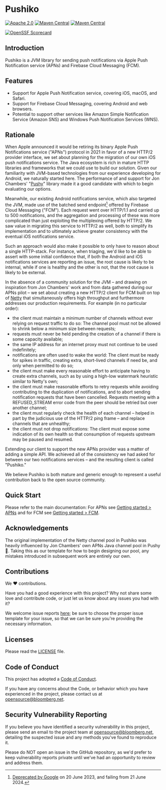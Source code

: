 # Pushiko

[![Apache 2.0](https://img.shields.io/badge/license-Apache%202-blue.svg)](LICENSE)
[![Maven Central](https://img.shields.io/maven-central/v/com.bloomberg.pushiko/pushiko-apns.svg?labelColor=007AFF)](https://search.maven.org/artifact/com.bloomberg.pushiko/pushiko-apns)
[![Maven Central](https://img.shields.io/maven-central/v/com.bloomberg.pushiko/pushiko-fcm.svg?labelColor=A4C639)](https://search.maven.org/artifact/com.bloomberg.pushiko/pushiko-fcm)

[![OpenSSF Scorecard](https://api.scorecard.dev/projects/github.com/bloomberg/pushiko/badge)](https://securityscorecards.dev/viewer/?uri=github.com/bloomberg/pushiko)

## Introduction

Pushiko is a JVM library for sending push notifications via Apple Push Notification service (APNs) and Firebase Cloud Messaging (FCM).

## Features

* Support for Apple Push Notification service, covering iOS, macOS, and Safari.
* Support for Firebase Cloud Messaging, covering Android and web browsers.
* Potential to support other services like Amazon Simple Notification Service (Amazon SNS) and Windows Push Notification Services (WNS).

## Rationale

When Apple announced it would be retiring its binary Apple Push Notifications service ("APNs") protocol in 2021 in favor of a new HTTP/2 provider interface, we set about planning for the migration of our own iOS push notifications service. The Java ecosystem is rich in mature HTTP libraries and frameworks that we could use to build our solution. Given our familiarity with JVM-based technologies from our experience developing for Android, we naturally started here. The performance of and support for Jon Chambers' "[Pushy](https://pushy-apns.org/)" library made it a good candidate with which to begin evaluating our options.

Meanwhile, our existing Android notifications service, which also targeted the JVM, made use of the batched send endpoint[^1] offered by Firebase Cloud Messaging ("FCM"). Each request went over HTTP/1.1 and carried up to 500 notifications, and the aggregation and processing of these was more complicated than just exploiting the multiplexing offered by HTTP/2. We saw value in migrating this service to HTTP/2 as well, both to simplify its implementation and to ultimately achieve greater consistency with the eventual iOS notifications service.

Such an approach would also make it possible to only have to reason about a single HTTP-stack. For instance, when triaging, we'd like to be able to assert with some initial confidence that, if both the Android and iOS notifications services are reporting an issue, the root cause is likely to be internal, while if one is healthy and the other is not, that the root cause is likely to be external.

In the absence of a community solution for the JVM – and drawing on inspiration from Jon Chambers' work and from data gathered during our APNs pilot – we set about creating a new HTTP/2 client for FCM built on top of [Netty](https://netty.io/) that simultaneously offers high throughput and furthermore addresses our production requirements. For example (in no particular order):

* the client must maintain a minimum number of channels without ever relying on request traffic to do so: The channel pool must not be allowed to shrink below a minimum size between requests;
* requests must never be held pending the creation of a channel if there is some capacity available;
* the same IP address for an internet proxy must not continue to be used indefinitely;
* notifications are often used to wake the world: The client must be ready for spikes in traffic, creating extra, short-lived channels if need be, and only when permitted to do so;
* the client must make every reasonable effort to anticipate having to create extra channels, such as by using a high-low watermark heuristic similar to Netty's own;
* the client must make reasonable efforts to retry requests while avoiding contributing to the duplication of notifications, and to abort sending notification requests that have been cancelled. Requests meeting with a REFUSED_STREAM error code from the peer should be retried but over another channel;
* the client must regularly check the health of each channel – helped in part by the judicious use of the HTTP/2 ping frame – and replace channels that are unhealthy;
* the client must not drop notifications: The client must expose some indication of its own health so that consumption of requests upstream may be paused and resumed.

Extending our client to support the new APNs provider was a matter of adding a simple API. We achieved all of the consistency we had asked for between our two notifications services – and the resulting client is called "Pushiko."

We believe Pushiko is both mature and generic enough to represent a useful contribution back to the open source community.

[^1]: [Deprecated by Google](https://firebase.google.com/support/faq#fcm-23-deprecation) on 20 June 2023, and failing from 21 June 2024.

## Quick Start

Please refer to the main documentation: For APNs see [Getting started > APNs](https://bloomberg.github.io/pushiko/getting_started_apns/) and for FCM see [Getting started > FCM](https://bloomberg.github.io/pushiko/getting_started_fcm/).

## Acknowledgements

The original implementation of the Netty channel pool in Pushiko was heavily influenced by Jon Chambers' own APNs Java channel pool in Pushy :bow:. Taking this as our template for how to begin designing our pool, any mistakes introduced in subsequent work are entirely our own.

## Contributions

We :heart: contributions.

Have you had a good experience with this project? Why not share some love and contribute code, or just let us know about any issues you had with it?

We welcome issue reports [here](../../issues); be sure to choose the proper issue template for your issue, so that we can be sure you're providing the necessary information.

## Licenses

Please read the [LICENSE](LICENSE) file.

## Code of Conduct

This project has adopted a [Code of Conduct](https://github.com/bloomberg/.github/blob/master/CODE_OF_CONDUCT.md).

If you have any concerns about the Code, or behavior which you have experienced in the project, please contact us at opensource@bloomberg.net.

## Security Vulnerability Reporting

If you believe you have identified a security vulnerability in this project, please send an email to the project team at opensource@bloomberg.net, detailing the suspected issue and any methods you've found to reproduce it.

Please do NOT open an issue in the GitHub repository, as we'd prefer to keep vulnerability reports private until we've had an opportunity to review and address them.
